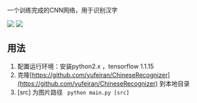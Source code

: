一个训练完成的CNN网络，用于识别汉字 

![](https://img.shields.io/badge/tensorflow-1.15.0-brightgreen)
![](https://img.shields.io/badge/python-2.7-brightgreen)

## 用法
1. 配置运行环境：安装python2.x ，tensorflow 1.1.15 
2. 克隆[https://github.com/yufeiran/ChineseRecognizer](https://github.com/yufeiran/ChineseRecognizer)
到本地目录
3. [src] 为图片路径
<code> python main.py [src]</code>
